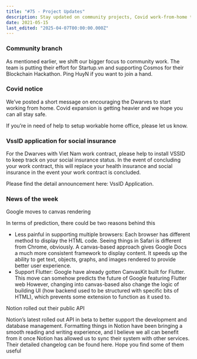 ```yaml
---
title: "#75 - Project Updates"
description: Stay updated on community projects, Covid work-from-home tips, VssID social insurance app, Google Docs canvas rendering, and Notion’s new public API rollout.
date: 2021-05-15
last_edited: "2025-04-07T00:00:00.000Z"
---
```


### Community branch

As mentioned earlier, we shift our bigger focus to community work. The team is putting their effort for Startup.vn and supporting Cosmos for their Blockchain Hackathon. Ping HuyN if you want to join a hand.

### Covid notice

We’ve posted a short message on encouraging the Dwarves to start working from home. Covid expansion is getting heavier and we hope you can all stay safe.

If you’re in need of help to setup workable home office, please let us know.

### VssID application for social insurance

For the Dwarves with Viet Nam work contract, please help to install VSSID to keep track on your social insurance status. In the event of concluding your work contract, this will replace your health insurance and social insurance in the event your work contract is concluded.

Please find the detail announcement here: VssID Application.

### News of the week

Google moves to canvas rendering

In terms of prediction, there could be two reasons behind this

- Less painful in supporting multiple browsers: Each browser has different method to display the HTML code. Seeing things in Safari is different from Chrome, obviously. A canvas-based approach gives Google Docs a much more consistent framework to display content. It speeds up the ability to get text, objects, graphs, and images rendered to provide better user experience.
- Support Flutter: Google have already gotten CanvasKit built for Flutter. This move can somehow predicts the future of Google featuring Flutter web
  However, changing into canvas-based also change the logic of building UI (how backend used to be structured with specific bits of HTML), which prevents some extension to function as it used to.

Notion rolled out their public API

Notion’s latest rolled out API in beta to better support the development and database management. Formatting things in Notion have been bringing a smooth reading and writing experience, and I believe we all can benefit from it once Notion has allowed us to sync their system with other services. Their detailed changelog can be found here. Hope you find some of them useful
